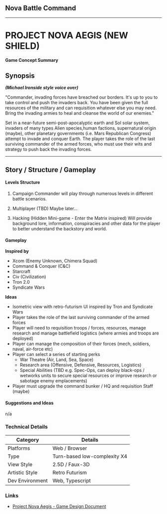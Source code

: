 ## Nova Battle Command

---

# PROJECT NOVA AEGIS (NEW SHIELD)

#### Game Concept Summary

## Synopsis

**_(Michael Ironside style voice over)_**

"Commander, invading forces have breached our borders. It's up to you to take control and push the invaders back. You have been given the full resources of the military and can requisition whatever else you may need. Bring the invading armies to heal and cleanse the world of our enemies."

Set in a near-future semi-post-apocalyptic earth and Sol solar system, invaders of many types Alien species,human factions, supernatural origin (maybe), other planetary governments (i.e. Mars Republican Congress) attempt to invade and conquer Earth. The player takes the role of the last surviving commander of the armed forces, who must use their wits and strategy to push back the invading forces.

---

## Story / Structure / Gameplay

#### Levels Structure

1. Campaign
   Commander will play through numerous levels in different battle scenarios.

2. Multiplayer (TBD)
   Maybe later…

3. Hacking
   (Hidden Mini-game - Enter the Matrix inspired)
   Will provide background lore, information, conspiracies and other data for the player to better understand the backstory and world.

#### Gameplay

**Inspired by**

- Xcom (Enemy Unknown, Chimera Squad)
- Command & Conquer (C&C)
- Starcraft
- Civ (Civilization)
- Tron 2.0
- Syndicate Wars

**Ideas**

- Isometric view with retro-futurism UI inspired by Tron and Syndicate Wars
- Player takes the role of the last surviving commander of the armed forces
- Player will need to requisition troops / forces, resources, manage research and manage battlefield logistics (where armies and troops are deployed)
- Player can manage the composition of their forces (mech, soldiers, naval, air-force etc)
- Player can select a series of starting perks
  - War Theatre (Air, Land, Sea, Space)
  - Research area (Offensive, Defensive, Resources, Logistics)
  - Special Abilities (TBD e.g. Spec-Ops, can deploy black-ops / wetworks units to secure special resources or improve research or sabotage enemy emplacements)
- Player must upgrade the command bunker / HQ and requisition Staff (maybe)

#### Suggestions and Ideas

n/a

### Technical Details

| Category        | Details                      |
| --------------- | ---------------------------- |
| Platforms       | Web / Browser                |
| Type            | Turn-based low-complexity X4 |
| View Style      | 2.5D / Faux-3D               |
| Artistic Style  | Retro Futurism               |
| Dev Environment | Web, Typescript              |

### Links

- [Project Nova Aegis - Game Design Document](https://docs.google.com/document/d/1rRVD0SFkUTVDwpI2yFuEOBRpVwW0TQ7euJPOjs6wKgc/edit?usp=sharing)
